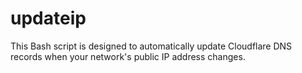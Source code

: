 # updateip
This Bash script is designed to automatically update Cloudflare DNS records when your network's public IP address changes.
